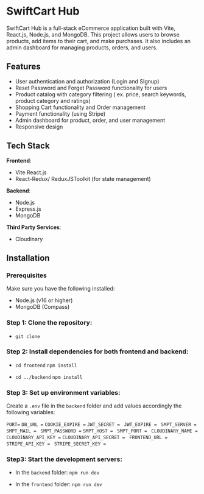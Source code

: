 # SwiftCart Hub
SwiftCart Hub is a full-stack eCommerce application built with Vite, React.js, Node.js, and MongoDB. This project allows users to browse products, add items to their cart, and make purchases. It also includes an admin dashboard for managing products, orders, and users.

## Features 
- User authentication and authorization (Login and SIgnup)
- Reset Password and Forget Password functionality for users
- Product catalog with category filtering ( ex. price, search keywords, product category and ratings)
- Shopping Cart functionality and Order management
- Payment functionality (using Stripe)
- Admin dashboard for product, order, and user management
- Responsive design

## Tech Stack
**Frontend**:
- Vite React.js
- React-Redux/ ReduxJSToolkit (for state management)


**Backend**:
- Node.js
- Express.js
- MongoDB 

**Third Party Services**:
- Cloudinary

## Installation
### Prerequisites
Make sure you have the following installed:
- Node.js (v16 or higher)
- MongoDB (Compass)

### Step 1: Clone the repository:
- `git clone` 

### Step 2: Install dependencies for both frontend and backend:
- `cd frontend`
 `npm install`

- `cd ../backend`
 `npm install`


### Step 3: Set up environment variables:

Create a `.env` file in the `backend` folder and add values accordingly the following variables:


`PORT=`
`DB_URL =`
`COOKIE_EXPIRE =`
`JWT_SECRET = `
`JWT_EXPIRE = `
`SMPT_SERVER =` 
`SMPT_MAIL = `
`SMPT_PASSWORD =` 
`SMPT_HOST = `
`SMPT_PORT = `
`CLOUDINARY_NAME = `
`CLOUDINARY_API_KEY =`
`CLOUDINARY_API_SECRET = `
`FRONTEND_URL = `
`STRIPE_API_KEY = `
`STRIPE_SECRET_KEY =`

### Step3: Start the development servers:

- In the `backend` folder:
`npm run dev`

- In the `frontend` folder:
`npm run dev`



